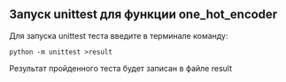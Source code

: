 ## Запуск unittest для функции one_hot_encoder


Для запуска unittest теста введите в терминале
команду:
```
python -m unittest >result
```
Результат пройденного теста будет записан в файле result
